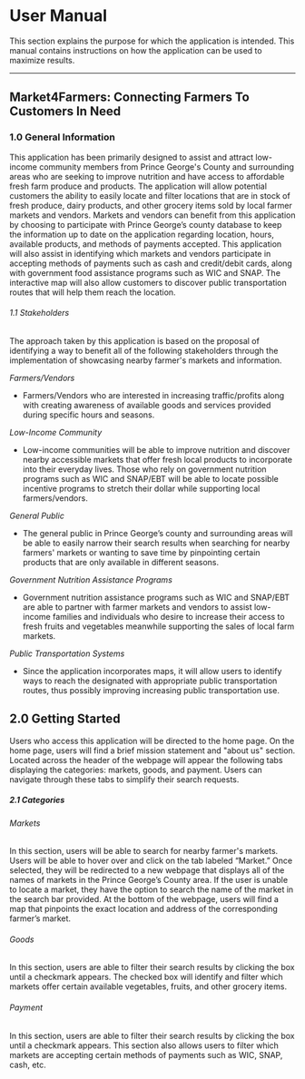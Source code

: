 # User Manual

This section explains the purpose for which the application is intended. This manual contains instructions on how the application can be used to maximize results.

---
 
## Market4Farmers: Connecting Farmers To Customers In Need

### 1.0 General Information
This application has been primarily designed to assist and attract low-income community members from Prince George's County and surrounding areas who are seeking to improve nutrition and have access to affordable fresh farm produce and products. The application will allow potential customers the ability to easily locate and filter locations that are in stock of fresh produce, dairy products, and other grocery items sold by local farmer markets and vendors. Markets and vendors can benefit from this application by choosing to participate with Prince George’s county database to keep the information up to date on the application regarding location, hours, available products, and methods of payments accepted. This application will also assist in identifying which markets and vendors participate in accepting methods of payments such as cash and credit/debit cards, along with government food assistance programs such as WIC and SNAP. The interactive map will also allow customers to discover public transportation routes that will help them reach the location. 

###### 1.1 Stakeholders
The approach taken by this application is based on the proposal of identifying a way to benefit all of the following stakeholders through the implementation of showcasing nearby farmer's markets and information. 

*Farmers/Vendors* 

- Farmers/Vendors who are interested in increasing traffic/profits along with creating awareness of available goods and services provided during specific hours and seasons.

*Low-Income Community*

  -   Low-income communities will be able to improve nutrition and discover nearby accessible markets that offer fresh local products to incorporate into their everyday lives. Those who rely on government nutrition programs such as WIC and SNAP/EBT will be able to locate possible incentive programs to stretch their dollar while supporting local farmers/vendors.

*General Public*

 - The general public in Prince George’s county and surrounding areas will be able to easily narrow their search results when searching for nearby farmers' markets or wanting to save time by pinpointing certain products that are only available in different seasons. 
 
*Government Nutrition Assistance Programs*

- Government nutrition assistance programs such as WIC and SNAP/EBT are able to partner with farmer markets and vendors to assist low-income families and individuals who desire to increase their access to fresh fruits and vegetables meanwhile supporting the sales of local farm markets.

*Public Transportation Systems*

- Since the application incorporates maps, it will allow users to identify ways to reach the designated with appropriate public transportation routes, thus possibly improving increasing public transportation use.

 
 
 
## 2.0 Getting Started
Users who access this application will be directed to the home page. On the home page, users will find a brief mission statement and "about us" section. Located across the header of the webpage will appear the following tabs displaying the categories: markets, goods, and payment. Users can navigate through these tabs to simplify their search requests.

#####  2.1 Categories

###### Markets
In this section, users will be able to search for nearby farmer's markets. Users will be able to hover over and click on the tab labeled “Market.” Once selected, they will be redirected to a new webpage that displays all of the names of markets in the Prince George’s County area. If the user is unable to locate a market, they have the option to search the name of the market in the search bar provided. At the bottom of the webpage, users will find a map that pinpoints the exact location and address of the corresponding farmer’s market.
 
 
###### Goods
In this section, users are able to filter their search results by clicking the box until a checkmark appears. The checked box will identify and filter which markets offer certain available vegetables, fruits, and other grocery items. 

###### Payment
In this section, users are able to filter their search results by clicking the box until a checkmark appears. This section also allows users to filter which markets are accepting certain methods of payments such as WIC, SNAP, cash, etc. 
